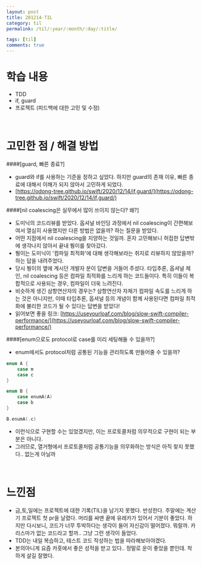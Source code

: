 ```yaml
---
layout: post
title: 201214-TIL
category: til
permalink: /til/:year/:month/:day/:title/

tags: [til]
comments: true
---
```


# 학습 내용
- TDD
- if, guard
- 프로젝트 (피드백에 대한 고민 및 수정)

<br>

# 고민한 점 / 해결 방법
####[guard, 빠른 종료?]
- guard와 if를 사용하는 기준을 정하고 싶었다. 하지만 guard의 존재 이유, 빠른 종료에 대해서 이해가 되지 않아서 고민하게 되었다.
- [https://odong-tree.github.io/swift/2020/12/14/if,guard/](https://odong-tree.github.io/swift/2020/12/14/if,guard/)

####[nil coalescing은 실무에서 많이 쓰이지 않는다? 왜?]
- 도미닉의 코드리뷰를 받았다. 옵셔널 바인딩 과정에서 nil coalescing이 간편해보여서 열심히 사용했지만 다른 방법은 없을까? 하는 질문을 받았다.
- 어떤 지점에서 nil coalescing을 지양하는 것일까. 혼자 고민해보니 허접한 답변밖에 생각나지 않아서 끝내 붱이를 찾아갔다.
- 붱이는 도미닉이 '컴파일 최적화'에 대해 생각해보라는 취지로 리뷰하지 않았을까? 하는 답을 내려주었다.
- 당시 붱이의 옆에 계시던 개발자 분이 답변을 거들어 주셨다. 타입추론, 옵셔널 체인, nil coalescing 등은 컴파일 최적화를 느리게 하는 코드들이다. 특히 이들이 복합적으로 사용되는 경우, 컴파일이 더욱 느려진다.
- 비슷하게 생긴 삼항연산자의 경우는? 삼항연산자 자체가 컴파일 속도를 느리게 하는 것은 아니지만, 이때 타입추론, 옵셔널 등의 개념이 함께 사용된다면 컴파일 최적화에 불리한 코드가 될 수 있다는 답변을 받았다!
- 읽어보면 좋을 링크: [https://useyourloaf.com/blog/slow-swift-compiler-performance/](https://useyourloaf.com/blog/slow-swift-compiler-performance/)

####[enum으로도 protocol로 case를 미리 세팅해둘 수 있을까?]
- enum에서도 protocol처럼  공통된 기능을 관리하도록 만들어줄 수 있을까?

```swift
enum A {
    case m
    case c
}

enum B {
    case enumA(A)
    case b
}

B.enumA(.c)
```

- 이런식으로 구현할 수는 있었겠지만, 이는 프로토콜처럼 의무적으로 구현이 되는 부분은 아니다.
- 그러므로, 열거형에서 프로토콜처럼 공통기능을 의무화하는 방식은 아직 찾지 못했다.. 없는게 아닐까

<br>

# 느낀점
- 금,토,일에는 프로젝트에 대한 기록(TIL)을 남기지 못했다. 반성한다. 주말에는 계산기 프로젝트 첫 pr을 날렸다. 머리를 싸맨 끝에 유레카가 있어서 기분이 좋았다. 하지만 다시보니, 코드가 너무 투박하다는 생각이 들어 자신감이 떨어졌다. 뭐랄까. 카리스마가 없는 코드라고 할까.. 그냥 그런 생각이 들었다.
- TDD는 내일 복습하고, 테스트 코드 작성하는 법을 따라해보아야겠다.
- 본의아니게 요즘 카훗에서 좋은 성적을 받고 있다.. 정말로 운이 좋았을 뿐인데. 착하게 살길 잘했다.


<br>

